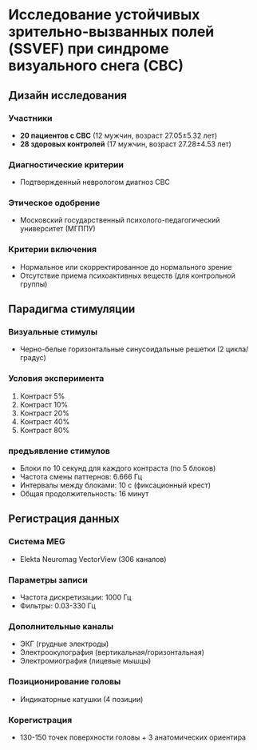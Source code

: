 # Исследование устойчивых зрительно-вызванных полей (SSVEF) при синдроме визуального снега (СВС)

## Дизайн исследования

### Участники
- **20 пациентов с СВС** (12 мужчин, возраст 27.05±5.32 лет)
- **28 здоровых контролей** (17 мужчин, возраст 27.28±4.53 лет)

### Диагностические критерии
- Подтвержденный неврологом диагноз СВС

### Этическое одобрение
- Московский государственный психолого-педагогический университет (МГППУ)

### Критерии включения
- Нормальное или скорректированное до нормального зрение
- Отсутствие приема психоактивных веществ (для контрольной группы)

## Парадигма стимуляции

### Визуальные стимулы
- Черно-белые горизонтальные синусоидальные решетки (2 цикла/градус)

### Условия эксперимента
1. Контраст 5%
2. Контраст 10%
3. Контраст 20%
4. Контраст 40%
5. Контраст 80%

### предъявление стимулов
- Блоки по 10 секунд для каждого контраста (по 5 блоков)
- Частота смены паттернов: 6.666 Гц
- Интервалы между блоками: 10 с (фиксационный крест)
- Общая продолжительность: 16 минут

## Регистрация данных

### Система MEG
- Elekta Neuromag VectorView (306 каналов)

### Параметры записи
- Частота дискретизации: 1000 Гц
- Фильтры: 0.03-330 Гц

### Дополнительные каналы
- ЭКГ (грудные электроды)
- Электроокулография (вертикальная/горизонтальная)
- Электромиография (лицевые мышцы)

### Позиционирование головы
- Индикаторные катушки (4 позиции)

### Корегистрация
- 130-150 точек поверхности головы + 3 анатомических ориентира
